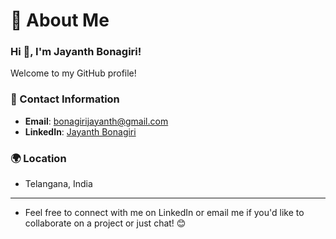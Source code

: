 
# 🚀 About Me

 ###  Hi 👋, I'm Jayanth Bonagiri!

Welcome to my GitHub profile!

### 📧 Contact Information
- **Email**: [bonagirijayanth@gmail.com](mailto:bonagirijayanth@gmail.com)
- **LinkedIn**: [Jayanth Bonagiri](https://www.linkedin.com/in/jayanth-bonagiri)

### 🌍 Location
- Telangana, India

---

- Feel free to connect with me on LinkedIn or email me if you'd like to collaborate on a project or just chat! 😊


